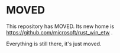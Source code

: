 # MOVED

This repository has MOVED. Its new home is https://github.com/microsoft/rust_win_etw .

Everything is still there, it's just moved.
